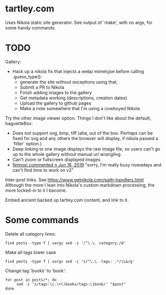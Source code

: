 # tartley.com

Uses Nikola static site generator.
See output of 'make', with no args, for some handy commands.

# TODO

Gallery:
* Hack up a nikola fix that injects a webp mimetype before calling .guess_type():
  * generate the site without exceptions using that,
  * Submit a PR to Nikola
  * Finish adding images to the gallery
  * Get metadata working (descriptions, creation dates)
  * Upload the gallery to github pages
  * Make a note somewhere that I'm using a cowboyed Nikola

Try the other image viewer option. Things I don't like about the default,
baguetteBox:

* Does not support svg, bmp, tiff (aha, out of the box. Perhaps can be fixed
  for svg and any others the browser will display, if nikola passed a 'filter'
  option.)
* Deep linking to one image displays the raw image file, so users can't go up
  to the whole gallery without manual url wrangling.
* Can't zoom or fullscreen displayed images.
* [feimosi commented n Jun 16,
  2019](https://github.com/feimosi/baguetteBox.js/issues/167#issuecomment-502487282)
  "sorry, I'm really busy nowadays and can't find time to work on v2"

Inter-post links. See
https://www.getnikola.com/path-handlers.html
Although the more I lean into Nikola's custom markdown processing,
the more locked-in to it I become.

Embed ancient backed up tartley.com content, and link to it.

# Some commands

Delete all category lines:

    find posts -type f | xargs sed -i '/^\.\. category:/d'

Make all tags lower case

    find posts -type f | xargs sed -i 's/^\.\. tags: .*/\L&/g'

Change tag 'books' to 'book':

    for post in posts/*; do
         sed -i 's/tags:\(.\+\)books/tags:\1book/' "$post"
    done


